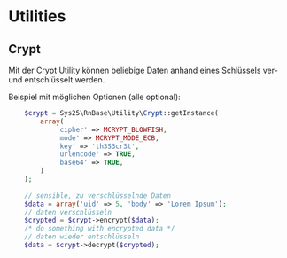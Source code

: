 Utilities
=========


Crypt
-----

Mit der Crypt Utility können beliebige Daten anhand eines Schlüssels 
ver- und entschlüsselt werden.

Beispiel mit möglichen Optionen (alle optional):
```php
    $crypt = Sys25\RnBase\Utility\Crypt::getInstance(
        array(
            'cipher' => MCRYPT_BLOWFISH,
            'mode' => MCRYPT_MODE_ECB,
            'key' => 'th3S3cr3t',
            'urlencode' => TRUE,
            'base64' => TRUE,
        )
    );
    
    // sensible, zu verschlüsselnde Daten
    $data = array('uid' => 5, 'body' => 'Lorem Ipsum');
    // daten verschlüsseln
    $crypted = $crypt->encrypt($data);
    /* do something with encrypted data */
    // daten wieder entschlüsseln
    $data = $crypt->decrypt($crypted);
```
